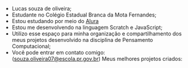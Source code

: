 - Lucas souza de oliveira;
- Estudante no Colégio Estadual Branca da Mota Fernandes;
- Estou estudando por meio do [Alura](https://www.alura.com.br/)
- Estou me desenvolvendo na linguagem Scratch e JavaScript;
- Utilizo esse espaço para minha organização e compartilhamento dos meus projetos desenvolvido na disciplina de Pensamento Computacional;
- Você pode entrar em contato comigo:
      (souza.oliveira07@escola.pr.gov.br)
 Meus melhores projetos criados:
  
